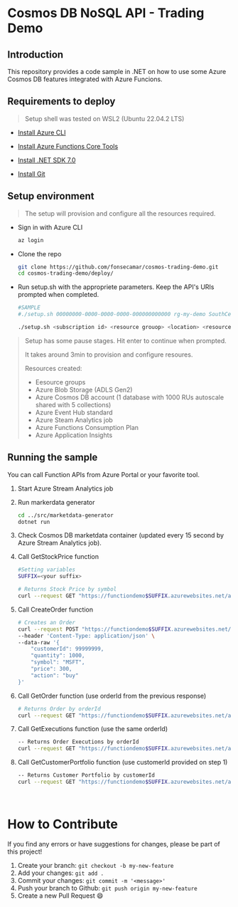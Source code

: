 # Cosmos DB NoSQL API - Trading Demo

## Introduction

This repository provides a code sample in .NET on how to use some Azure Cosmos DB features integrated with Azure Funcions.

## Requirements to deploy
> Setup shell was tested on WSL2 (Ubuntu 22.04.2 LTS)

* <a href="https://learn.microsoft.com/en-us/cli/azure/install-azure-cli-linux?pivots=apt#option-1-install-with-one-command" target="_blank">Install Azure CLI</a>

* <a href="https://learn.microsoft.com/en-us/azure/azure-functions/functions-run-local?tabs=v4%2Clinux%2Ccsharp%2Cportal%2Cbash#install-the-azure-functions-core-tools" target="_blank">Install Azure Functions Core Tools</a>

* <a href="https://learn.microsoft.com/en-us/dotnet/core/install/linux-ubuntu#install-the-sdk" target="_blank">Install .NET SDK 7.0</a>

* <a href="https://git-scm.com/download/linux" target="_blank">Install Git</a>

## Setup environment

> The setup will provision and configure all the resources required.

* Sign in with Azure CLI

    ```bash
    az login
    ```

* Clone the repo
    ```bash
    git clone https://github.com/fonsecamar/cosmos-trading-demo.git
    cd cosmos-trading-demo/deploy/
    ```

* Run setup.sh with the appropriete parameters. Keep the API's URIs prompted when completed.

    ```bash
    #SAMPLE
    #./setup.sh 00000000-0000-0000-0000-000000000000 rg-my-demo SouthCentralUS myrandomsuffix

    ./setup.sh <subscription id> <resource grouop> <location> <resources suffix>
    ```
> Setup has some pause stages. Hit enter to continue when prompted. 
> 
> It takes around 3min to provision and configure resoures.
>
> Resources created:
> - Eesource groups
> - Azure Blob Storage (ADLS Gen2)
> - Azure Cosmos DB account (1 database with 1000 RUs autoscale shared with 5 collections)
> - Azure Event Hub standard
> - Azure Steam Analytics job
> - Azure Functions Consumption Plan
> - Azure Application Insights

## Running the sample

You can call Function APIs from Azure Portal or your favorite tool.

1. Start Azure Stream Analytics job

1. Run markerdata generator

    ```bash
    cd ../src/marketdata-generator
    dotnet run
    ```

1. Check Cosmos DB marketdata container (updated every 15 second by Azure Stream Analytics job).

4. Call GetStockPrice function

    ```bash
    #Setting variables
    SUFFIX=<your suffix>

    # Returns Stock Price by symbol
    curl --request GET "https://functiondemo$SUFFIX.azurewebsites.net/api/stock/MSFT"
    ```

1. Call CreateOrder function

    ```bash
    # Creates an Order
    curl --request POST "https://functiondemo$SUFFIX.azurewebsites.net/api/orders/create" \
    --header 'Content-Type: application/json' \
    --data-raw '{
        "customerId": 99999999,
        "quantity": 1000,
        "symbol": "MSFT",
        "price": 300,
        "action": "buy"
    }'
    ```

1. Call GetOrder function (use orderId from the previous response)

    ```bash
    # Returns Order by orderId
    curl --request GET "https://functiondemo$SUFFIX.azurewebsites.net/api/orders/{orderId}"
    ```

1. Call GetExecutions function (use the same orderId)

    ```bash
    -- Returns Order Executions by orderId
    curl --request GET "https://functiondemo$SUFFIX.azurewebsites.net/api/orders/execution/{orderId}"
    ```

1. Call GetCustomerPortfolio function (use customerId provided on step 1)

    ```bash
    -- Returns Customer Portfolio by customerId
    curl --request GET "https://functiondemo$SUFFIX.azurewebsites.net/api/customerPortfolio/{customerId}"
    ```
<br/>

# How to Contribute

If you find any errors or have suggestions for changes, please be part of this project!

1. Create your branch: `git checkout -b my-new-feature`
2. Add your changes: `git add .`
3. Commit your changes: `git commit -m '<message>'`
4. Push your branch to Github: `git push origin my-new-feature`
5. Create a new Pull Request 😄